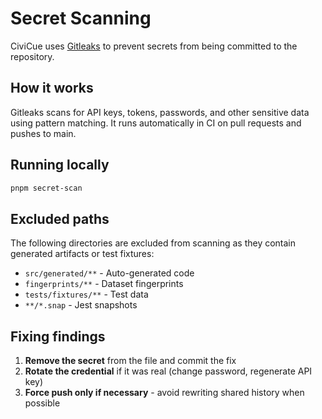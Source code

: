 # Secret Scanning

CiviCue uses [Gitleaks](https://github.com/gitleaks/gitleaks) to prevent secrets from being committed to the repository.

## How it works

Gitleaks scans for API keys, tokens, passwords, and other sensitive data using pattern matching. It runs automatically in CI on pull requests and pushes to main.

## Running locally

```bash
pnpm secret-scan
```

## Excluded paths

The following directories are excluded from scanning as they contain generated artifacts or test fixtures:
- `src/generated/**` - Auto-generated code
- `fingerprints/**` - Dataset fingerprints  
- `tests/fixtures/**` - Test data
- `**/*.snap` - Jest snapshots

## Fixing findings

1. **Remove the secret** from the file and commit the fix
2. **Rotate the credential** if it was real (change password, regenerate API key)
3. **Force push only if necessary** - avoid rewriting shared history when possible